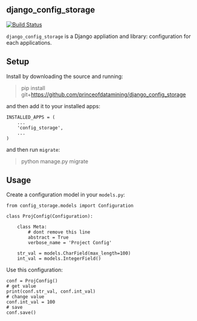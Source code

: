 ## django_config_storage

[![Build Status](https://travis-ci.org/princeofdatamining/django_config_storage.png?branch=master)](https://travis-ci.org/princeofdatamining/django_config_storage)

`django_config_storage` is a Django appliation and library:  configuration for each applications.

## Setup

Install by downloading the source and running:

> pip install git+https://github.com/princeofdatamining/django_config_storage

and then add it to your installed apps:

    INSTALLED_APPS = (
        ...
        'config_storage',
        ...
    )

and then run `migrate`:

> python manage.py migrate

## Usage

Create a configuration model in your `models.py`:

	from config_storage.models import Configuration
	
	class ProjConfig(Configuration):
	
		class Meta:
			# dont remove this line
			abstract = True
			verbose_name = 'Project Config'
			
		str_val = models.CharField(max_length=100)
		int_val = models.IntegerField()
		
Use this configuration:

	conf = ProjConfig()
	# get value
	print(conf.str_val, conf.int_val)
	# change value
	conf.int_val = 100
	# save
	conf.save()
